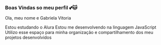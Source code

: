 ### Boas Vindas so meu perfil 💕🐱

Ola, meu nome e Gabriela Vitoria 

Estou estudando o Alura
Estou me desenvolvendo na linguagem JavaScript
Utilizo esse espaço para minha organização e compartilhamento dos meu projetos desenvolvidos

